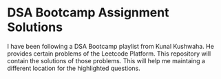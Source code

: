 # DSA Bootcamp Assignment Solutions
 I have been following a DSA Bootcamp playlist from Kunal Kushwaha. He provides certain problems of the Leetcode Platform. This repository will contain the solutions of those problems. This will help me maintaing a different location for the highlighted questions.
